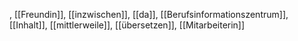 , [[Freundin]], [[inzwischen]], [[da]], [[Berufsinformationszentrum]], [[Inhalt]], [[mittlerweile]], [[übersetzen]], [[Mitarbeiterin]]